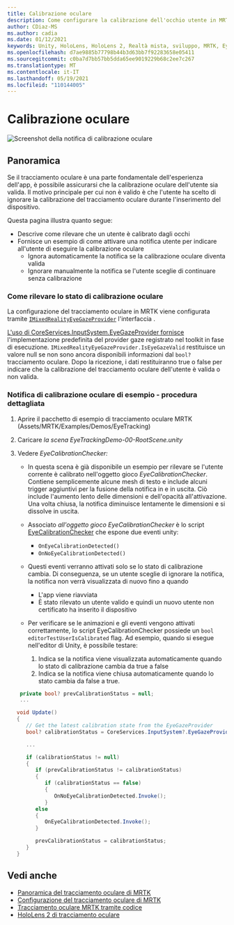 ```yaml
---
title: Calibrazione oculare
description: Come configurare la calibrazione dell'occhio utente in MRTK
author: CDiaz-MS
ms.author: cadia
ms.date: 01/12/2021
keywords: Unity, HoloLens, HoloLens 2, Realtà mista, sviluppo, MRTK, EyeTracking, Calibrazione,
ms.openlocfilehash: d7ae9885b77798b44b3d63bb7f92283658e05411
ms.sourcegitcommit: c0ba7d7bb57bb5dda65ee9019229b68c2ee7c267
ms.translationtype: MT
ms.contentlocale: it-IT
ms.lasthandoff: 05/19/2021
ms.locfileid: "110144005"
---
```

# <a name="eye-calibration"></a>Calibrazione oculare

![Screenshot della notifica di calibrazione oculare](../../images/eye-tracking/mrtk_et_calibration_notification_example.jpg)

## <a name="overview"></a>Panoramica

Se il tracciamento oculare è una parte fondamentale dell'esperienza dell'app, è possibile assicurarsi che la calibrazione oculare dell'utente sia valida.
Il motivo principale per cui non è valido è che l'utente ha scelto di ignorare la calibrazione del tracciamento oculare durante l'inserimento del dispositivo.

Questa pagina illustra quanto segue:

- Descrive come rilevare che un utente è calibrato dagli occhi
- Fornisce un esempio di come attivare una notifica utente per indicare all'utente di eseguire la calibrazione oculare
  - Ignora automaticamente la notifica se la calibrazione oculare diventa valida
  - Ignorare manualmente la notifica se l'utente sceglie di continuare senza calibrazione

### <a name="how-to-detect-the-eye-calibration-state"></a>Come rilevare lo stato di calibrazione oculare

La configurazione del tracciamento oculare in MRTK viene configurata tramite [`IMixedRealityEyeGazeProvider`](xref:Microsoft.MixedReality.Toolkit.Input.IMixedRealityEyeGazeProvider) l'interfaccia .

[L'uso di CoreServices.InputSystem.EyeGazeProvider fornisce](eye-tracking-eye-gaze-provider.md) l'implementazione predefinita del provider gaze registrato nel toolkit in fase di esecuzione. `IMixedRealityEyeGazeProvider.IsEyeGazeValid` restituisce un valore null se non sono ancora disponibili informazioni dal `bool?` tracciamento oculare.
Dopo la ricezione, i dati restituiranno true o false per indicare che la calibrazione del tracciamento oculare dell'utente è valida o non valida.

### <a name="sample-eye-calibration-notification---step-by-step"></a>Notifica di calibrazione oculare di esempio - procedura dettagliata

1. Aprire il pacchetto di esempio di tracciamento oculare MRTK (Assets/MRTK/Examples/Demos/EyeTracking)

2. Caricare _la scena EyeTrackingDemo-00-RootScene.unity_

3. Vedere _EyeCalibrationChecker:_
   - In questa scena è già disponibile un esempio per rilevare se l'utente corrente è calibrato nell'oggetto gioco *_EyeCalibrationChecker_*.
Contiene semplicemente alcune mesh di testo e include alcuni trigger aggiuntivi per la fusione della notifica in e in uscita. Ciò include l'aumento lento delle dimensioni e dell'opacità all'attivazione.
Una volta chiusa, la notifica diminuisce lentamente le dimensioni e si dissolve in uscita.

   - Associato *_all'oggetto gioco EyeCalibrationChecker_* è lo script [EyeCalibrationChecker](xref:Microsoft.MixedReality.Toolkit.Examples.Demos.EyeTracking.EyeCalibrationChecker) che espone due eventi unity:
      - `OnEyeCalibrationDetected()`
      - `OnNoEyeCalibrationDetected()`

   - Questi eventi verranno attivati solo se lo stato di calibrazione cambia. Di conseguenza, se un utente sceglie di ignorare la notifica, la notifica non verrà visualizzata di nuovo fino a quando
      - L'app viene riavviata
      - È stato rilevato un utente valido e quindi un nuovo utente non certificato ha inserito il dispositivo

   - Per verificare se le animazioni e gli eventi vengono attivati correttamente, lo script EyeCalibrationChecker possiede un `bool editorTestUserIsCalibrated` flag. Ad esempio, quando si esegue nell'editor di Unity, è possibile testare:
      1. Indica se la notifica viene visualizzata automaticamente quando lo stato di calibrazione cambia da true a false
      1. Indica se la notifica viene chiusa automaticamente quando lo stato cambia da false a true.

```c#
    private bool? prevCalibrationStatus = null;
    ...

   void Update()
   {
      // Get the latest calibration state from the EyeGazeProvider
      bool? calibrationStatus = CoreServices.InputSystem?.EyeGazeProvider?.IsEyeCalibrationValid;

      ...

      if (calibrationStatus != null)
      {
         if (prevCalibrationStatus != calibrationStatus)
         {
            if (calibrationStatus == false)
            {
               OnNoEyeCalibrationDetected.Invoke();
            }
         else
         {
            OnEyeCalibrationDetected.Invoke();
         }

         prevCalibrationStatus = calibrationStatus;
      }
   }
```

## <a name="see-also"></a>Vedi anche

- [Panoramica del tracciamento oculare di MRTK](eye-tracking-main.md)
- [Configurazione del tracciamento oculare di MRTK](eye-tracking-basic-setup.md)
- [Tracciamento oculare MRTK tramite codice](eye-tracking-eye-gaze-provider.md)
- [HoloLens 2 di tracciamento oculare](/windows/mixed-reality/eye-tracking)